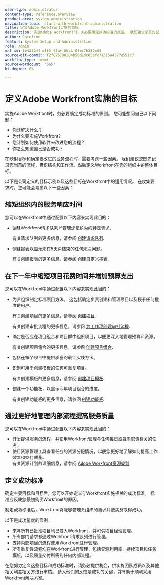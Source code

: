 ```yaml
---
user-type: administrator
content-type: reference;overview
product-area: system-administration
navigation-topic: start-with-workfront-administration
title: 定义Adobe Workfront实施的目标
description: 实施Adobe Workfront时，务必要确定成功标准的原则。 我们建议您首先记录您当前的流程、组织结构和工作流，然后定义Workfront在您的组织中的整体目标。
author: Caroline
feature: System Setup and Administration
role: Admin
exl-id: 1b425244-e3f3-45a0-8ba1-5fbc7b339c85
source-git-commit: f2f825280204b56d2dc85efc7a315a4377e551c7
workflow-type: tm+mt
source-wordcount: '665'
ht-degree: 0%

---
```


# 定义Adobe Workfront实施的目标

实施Adobe Workfront时，务必要确定成功标准的原则。 您可能想问自己以下问题：

* 你想解决什么？
* 为什么要实施Workfront?
* 您计划如何使用软件来改进您的流程？
* 你怎么知道自己是否成功？

在映射目标和确定要改进的业务流程时，需要考虑一些因素。 我们建议您首先记录您当前的流程、组织结构和工作流，然后定义Workfront在您的组织中的整体目标。

以下是公司定义的目标示例以及这些目标在Workfront中的适用情况。 在收集要求时，您可能会考虑以下一些因素：

## 缩短组织内的服务响应时间

您可以在Workfront中通过配置以下内容来实现此目的：

* 创建Workfront请求队列以管理您组织内的特定请求。

   有关请求队列的更多信息，请参阅 [创建请求队列](../../manage-work/requests/create-and-manage-request-queues/create-request-queue.md).

* 创建报表以显示未在5天内结束的任何未决问题。

   有关创建报表的更多信息，请参阅 [创建自定义报表](../../reports-and-dashboards/reports/creating-and-managing-reports/create-custom-report.md).

## 在下一年中缩短项目花费时间并增加预算支出

您可以在Workfront中通过配置以下内容来实现此目的：

* 为贵组织制定标准项目方法。 这包括确定负责创建和管理项目以及授予任何批准的用户。

   有关创建项目的更多信息，请参阅 [创建项目](../../manage-work/projects/create-projects/create-project.md).

   有关创建审批流程的更多信息，请参阅 [为工作项创建审批流程](../../administration-and-setup/customize-workfront/configure-approval-milestone-processes/create-approval-processes.md).

* 确定是否应在项目组合和项目群中组织项目，以便更深入地管理预算和资源。

   有关创建项目组合的更多信息，请参阅 [创建项目组合](../../manage-work/portfolios/create-and-manage-portfolios/create-portfolios.md).

* 包括在每个项目中提供质量的最佳实践方法。
* 识别可用于创建模板的任何可重复项目。

   有关创建模板的更多信息，请参阅 [创建项目模板](../../manage-work/projects/create-and-manage-templates/create-template.md).

* 创建一个功能板，以显示今年项目组合的进度。

   有关创建功能板的更多信息，请参阅 [创建功能板](../../reports-and-dashboards/dashboards/creating-and-managing-dashboards/create-dashboard.md).

## 通过更好地管理内部流程提高服务质量

您可以在Workfront中通过配置以下内容来实现此目的：

* 开发提供服务的流程，并使用Workfront管理与任何每日或每周职责相关的任务。
* 使用资源管理工具查看任务的资源分配情况，以便您更好地了解如何提高工作效率和交付质量。\
   有关资源计划的详细信息，请参阅 [Adobe Workfront资源规划](../../resource-mgmt/resource-planning/resource-planning-overview.md)

## 定义成功标准

确定主要目标和目标后，您可以开始定义与Workfront实施相关的成功标准。 标准应反映您最初购买Workfront的原因。

制定成功标准后，Workfront将能够管理贵组织的需求并使实施取得成功。

以下是成功量度的示例：

* 来年所有已批准项目均已进入Workfront，并可供项目经理管理。
* 所有部门请求都通过Workfront请求队列进行管理。
* 支持内部项目的流程使用Workfront进行管理。
* 所有重复性流程均在Workfront进行管理，包括资源利用率、持续项目和任务模板，以及质量交付所需的任何内部流程。

在您努力定义这些目标和成功标准时，请务必提供机会，供实施团队成员以及其他相关利益相关方进行审核。 纳入他们的反馈是成功的关键，并有助于顺利采用Workfront解决方案。
